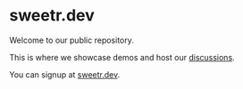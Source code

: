 # sweetr.dev

Welcome to our public repository.

This is where we showcase demos and host our [discussions](https://github.com/orgs/sweetr-dev/discussions).

You can signup at [sweetr.dev](http://sweetr.dev/).
